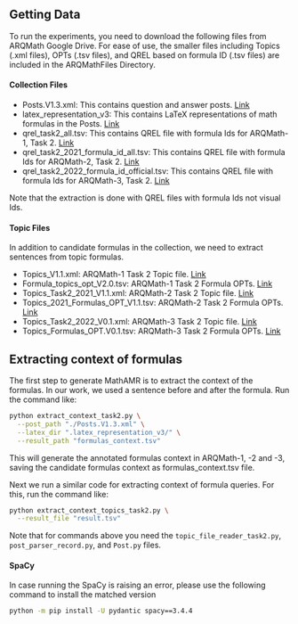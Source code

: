 ## Getting Data
To run the experiments, you need to download the following files from ARQMath Google Drive.
For ease of use, the smaller files including Topics (.xml files), OPTs (.tsv files), and QREL based on formula ID (.tsv files) are included in the ARQMathFiles Directory.
#### Collection Files
- Posts.V1.3.xml: This contains question and answer posts. [Link](https://drive.google.com/drive/u/0/folders/1YekTVvfmYKZ8I5uiUMbs21G2mKwF9IAm)
- latex_representation_v3: This contains LaTeX representations of math formulas in the Posts. [Link](https://drive.google.com/drive/u/0/folders/18bHlAWkhIJkLeS9CHvBQQ-BLSn4rrlvE)
- qrel_task2_all.tsv: This contains QREL file with formula Ids for ARQMath-1, Task 2. [Link](https://drive.google.com/drive/u/0/folders/1BWDWl6m6uX-CjdboF4ngvlE2xSvCiPwD)
- qrel_task2_2021_formula_id_all.tsv: This contains QREL file with formula Ids for ARQMath-2, Task 2. [Link](https://drive.google.com/drive/u/0/folders/1iucnTr9ZaI0tXyqfzC_8NB8DfE8Y0emm)
- qrel_task2_2022_formula_id_official.tsv: This contains QREL file with formula Ids for ARQMath-3, Task 2. [Link](https://drive.google.com/drive/u/0/folders/1T-7cR8rwjfcKdxUsaO_JVL8Ul4zOR-LS)

Note that the extraction is done with QREL files with formula Ids not visual Ids.
#### Topic Files
In addition to candidate formulas in the collection, we need to extract sentences from topic formulas.
- Topics_V1.1.xml: ARQMath-1 Task 2 Topic file. [Link](https://drive.google.com/drive/u/0/folders/1DFvfNObb1T8AnOYkCvp0o6XmfX-9J60B)
- Formula_topics_opt_V2.0.tsv: ARQMath-1 Task 2 Formula OPTs. [Link](https://drive.google.com/drive/u/0/folders/14c_R9bpLWxaV6fKNNpKgepoYNZXE6Hi1)
- Topics_Task2_2021_V1.1.xml: ARQMath-2 Task 2 Topic file. [Link](https://drive.google.com/drive/u/0/folders/1mhzyiJv94XmOZ14B4LHJM2gS1hJtexCk)
- Topics_2021_Formulas_OPT_V1.1.tsv: ARQMath-2 Task 2 Formula OPTs. [Link](https://drive.google.com/drive/u/0/folders/1p0_OcQpYFGbKEgZ4VFsBhVc7S3OdKdkf)
- Topics_Task2_2022_V0.1.xml: ARQMath-3 Task 2 Topic file. [Link](https://drive.google.com/drive/u/0/folders/1qLIh8DjDPhn2nEVOkrq0dyBnC4zzO6Oo)
- Topics_Formulas_OPT.V0.1.tsv: ARQMath-3 Task 2 Formula OPTs. [Link](https://drive.google.com/drive/u/0/folders/1NfPrKDlrrFi4DTYzCvPvZnJHPK7XXcbr)

## Extracting context of formulas
The first step to generate MathAMR is to extract the context of the formulas. In our work, we used a sentence before and after the formula.
Run the command like:
```bash
python extract_context_task2.py \
  --post_path "./Posts.V1.3.xml" \
  --latex_dir ".latex_representation_v3/" \
  --result_path "formulas_context.tsv"
```

This will generate the annotated formulas context in ARQMath-1, -2 and -3, saving the candidate formulas context as formulas_context.tsv file. 

Next we run a similar code for extracting context of formula queries. For this, run the command like:
```bash
python extract_context_topics_task2.py \
  --result_file "result.tsv"
```

Note that for commands above you need the `topic_file_reader_task2.py`, `post_parser_record.py`, and `Post.py` files.

#### SpaCy
In case running the SpaCy is raising an error, please use the following command to install the matched version
```bash
python -m pip install -U pydantic spacy==3.4.4
```